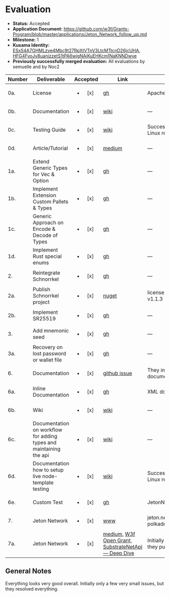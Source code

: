# Evaluation

- **Status:** Accepted
- **Application Document:** https://github.com/w3f/Grants-Program/blob/master/applications/Jeton_Network_follow_up.md
- **Milestone:** 1
- **Kusama Identity:** [ESxS4A7GHMLzve4Mbc9t27RpXtVTnV3LtcMTtcnD26jcUHA](https://polkascan.io/pre/kusama/account/ESxS4A7GHMLzve4Mbc9t27RpXtVTnV3LtcMTtcnD26jcUHA), [HFG4FvoJv8uanizzetS1tPA6wigNAiKuEHKcm1NaKNNDwve](https://polkascan.io/pre/kusama/account/HFG4FvoJv8uanizzetS1tPA6wigNAiKuEHKcm1NaKNNDwve)
- **Previously successfully merged evaluation:** All evaluations by semuelle and by Noc2

| Number | Deliverable                                                        |        Accepted        | Link                                                                                                                                                                                                     | Evaluation Notes                                                                                                                                    |
| ------ | ------------------------------------------------------------------ | :--------------------: | -------------------------------------------------------------------------------------------------------------------------------------------------------------------------------------------------------- | --------------------------------------------------------------------------------------------------------------------------------------------------- |
| 0a.    | License                                                            | <ul><li>[x] </li></ul> | [gh](https://github.com/JetonNetwork/SubstrateNetApi/blob/7ccfbe97a39861471528d451e56b480ec9b4d63f/LICENSE)                                                                                              | Apache 2                                                                                                                                            |
| 0b.    | Documentation                                                      | <ul><li>[x] </li></ul> | [wiki](https://github.com/JetonNetwork/SubstrateNetApi/wiki)                                                                                                                                             | —                                                                                                                                                   |
| 0c.    | Testing Guide                                                      | <ul><li>[x] </li></ul> | [wiki](https://github.com/JetonNetwork/SubstrateNetApi/wiki/Testing)                                                                                                                                     | Successfully running tests on Linux requires [patch](https://github.com/JetonNetwork/SubstrateNetApi/tree/a76220c46b0987ea8605a9ec685016dfe00ae4f0) |
| 0d.    | Article/Tutorial                                                   | <ul><li>[x] </li></ul> | [medium](https://medium.com/polkadot-play/project-introduction-681820988416)                                                                                                                             | —                                                                                                                                                   |
| 1a.    | Extend Generic Types for Vec & Option                              | <ul><li>[x] </li></ul> | [gh](https://github.com/JetonNetwork/SubstrateNetApi/tree/bab8aaf23a63d5c6115af9a9d424ef358602851c/SubstrateNetApi/Model/Types/Struct)                                                                   | —                                                                                                                                                   |
| 1b.    | Implement Extension Custom Pallets & Types                         | <ul><li>[x] </li></ul> | [gh](https://github.com/JetonNetwork/SubstrateNetApi/tree/bab8aaf23a63d5c6115af9a9d424ef358602851c/SubstrateNetApi/Model/Custom)                                                                         | —                                                                                                                                                   |
| 1c.    | Generic Approach on Encode & Decode of Types                       | <ul><li>[x] </li></ul> | [gh](https://github.com/JetonNetwork/SubstrateNetApi/blob/bab8aaf23a63d5c6115af9a9d424ef358602851c/SubstrateNetApi/TypeConverters/GenericTypeConverter.cs)                                               | —                                                                                                                                                   |
| 1d.    | Implement Rust special enums                                       | <ul><li>[x] </li></ul> | [gh](https://github.com/JetonNetwork/Open-Grants-Program/issues/9#issuecomment-860231871)                                                                                                                | —                                                                                                                                                   |
| 2.     | Reintegrate Schnorrkel                                             | <ul><li>[x] </li></ul> | [gh](https://github.com/JetonNetwork/SubstrateNetApi/commit/3a844139cbaf38d09b3e8d06671b2efd32bbcdcc)                                                                                                    | —                                                                                                                                                   |
| 2a.    | Publish Schnorrkel project                                         | <ul><li>[x] </li></ul> | [nuget](https://www.nuget.org/packages/Schnorrkel/)                                                                                                                                                      | license & copyright added with v1.1.3                                                                                                               |
| 2b.    | Implement SR25519                                                  | <ul><li>[x] </li></ul> | [gh](https://github.com/dotmog/Schnorrkel/blob/main/Schnorrkel/Sr25519v091.cs)                                                                                                                           | —                                                                                                                                                   |
| 3.     | Add mnemonic seed                                                  | <ul><li>[x] </li></ul> | [gh](https://github.com/JetonNetwork/SubstrateNetApi/commit/01abe3aa3d9e8aca0bf63a5c6f9bbfbd2eb780a0)                                                                                                    | —                                                                                                                                                   |
| 3a.    | Recovery on lost password or wallet file                           | <ul><li>[x] </li></ul> | [gh](https://github.com/JetonNetwork/SubstrateNetApi/blob/503c3c1b73ab4a2e6fd6fcf3b653af0b5375da31/SubstrateNetWallet/Wallet.cs#L125)                                                                    | —                                                                                                                                                   |
| 6.     | Documentation                                                      | <ul><li>[x] </li></ul> | [github issue](https://github.com/JetonNetwork/Open-Grants-Program/issues/16#issuecomment-892966649)                                                                                                     | They improved the inline documentation                                                                                                              |
| 6a.    | Inline Documentation                                               | <ul><li>[x] </li></ul> | [gh](https://github.com/JetonNetwork/SubstrateNetApi/search?q=%3Csummary%3E)                                                                                                                             | XML docs                                                                                                                                            |
| 6b.    | Wiki                                                               | <ul><li>[x] </li></ul> | [wiki](https://github.com/JetonNetwork/SubstrateNetApi/wiki)                                                                                                                                             | —                                                                                                                                                   |
| 6c.    | Documentation on workflow for adding types and maintaining the api | <ul><li>[x] </li></ul> | [wiki](https://github.com/JetonNetwork/SubstrateNetApi/wiki/Types)                                                                                                                                       | —                                                                                                                                                   |
| 6d.    | Documentation how to setup live node-template testing              | <ul><li>[x] </li></ul> | [wiki](https://github.com/JetonNetwork/SubstrateNetApi/wiki/Testing#node-template)                                                                                                                       | Successfully running tests on Linux requires [patch](https://github.com/JetonNetwork/SubstrateNetApi/tree/a76220c46b0987ea8605a9ec685016dfe00ae4f0) |
| 6e.    | Custom Test                                                        | <ul><li>[x] </li></ul> | [gh](https://github.com/JetonNetwork/SubstrateNetApiExt/tree/6c9f5456ee7ea4a306eb0793bc277ae30eac6bf8)                                                                                                   | JetonNetwork/SubstrateNetApiExt                                                                                                                     |
| 7.     | Jeton Network                                                      | <ul><li>[x] </li></ul> | [www](https://www.polkadotplay.com)                                                                                                                                                                      | jeton.network -> polkadotplay.com                                                                                                                   |
| 7a.    | Jeton Network                                                      | <ul><li>[x] </li></ul> | [medium](https://medium.com/polkadot-play/project-introduction-681820988416), [W3f Open Grant, SubstrateNetApi — Deep Dive](https://medium.polkadotplay.com/w3f-open-grant-substratenetapi-85701e9e6494) | Initially just an introduction, but they published another article                                                                                  |

## General Notes

Everything looks very good overall. Initially only a few very small issues, but they resolved everything.
